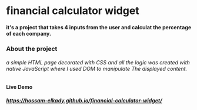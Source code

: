# financial calculator widget
#### it's a project that takes 4 inputs from the user and calculat the percentage of each company.

### About the project
###### a simple HTML page decorated with CSS and all the logic was created with native JavaScript where I used DOM to manipulate The displayed content.

#### Live Demo
#####  https://hossam-elkady.github.io/financial-calculator-widget/
